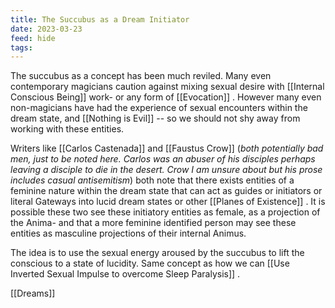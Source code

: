 ```yaml
---
title: The Succubus as a Dream Initiator
date: 2023-03-23
feed: hide
tags:
---
```


The succubus as a concept has been much reviled. Many even contemporary magicians caution against mixing sexual desire with [[Internal Conscious Being]] work- or any form of [[Evocation]] . However many even non-magicians have had the experience of sexual encounters within the dream state, and [[Nothing is Evil]] -- so we should not shy away from working with these entities. 

Writers like [[Carlos Castenada]] and [[Faustus Crow]] (_both potentially bad men, just to be noted here. Carlos was an abuser of his disciples perhaps leaving a disciple to die in the desert. Crow I am unsure about but his prose includes casual antisemitism_) both note that there exists entities of a feminine nature within the dream state that can act as guides or initiators or literal Gateways into lucid dream states or other [[Planes of Existence]] . It is possible these two see these initiatory entities as female, as a projection of the Anima- and that a more feminine identified person may see these entities as masculine projections of their internal Animus.

The idea is to use the sexual energy aroused by the succubus to lift the conscious to a state of lucidity. Same concept as how we can [[Use Inverted Sexual Impulse to overcome Sleep Paralysis]] .

[[Dreams]]